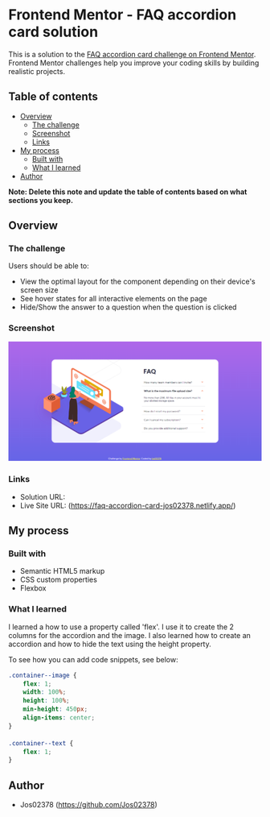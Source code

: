 # Frontend Mentor - FAQ accordion card solution

This is a solution to the [FAQ accordion card challenge on Frontend Mentor](https://www.frontendmentor.io/challenges/faq-accordion-card-XlyjD0Oam). Frontend Mentor challenges help you improve your coding skills by building realistic projects.

## Table of contents

-   [Overview](#overview)
    -   [The challenge](#the-challenge)
    -   [Screenshot](#screenshot)
    -   [Links](#links)
-   [My process](#my-process)
    -   [Built with](#built-with)
    -   [What I learned](#what-i-learned)
-   [Author](#author)

**Note: Delete this note and update the table of contents based on what sections you keep.**

## Overview

### The challenge

Users should be able to:

-   View the optimal layout for the component depending on their device's screen size
-   See hover states for all interactive elements on the page
-   Hide/Show the answer to a question when the question is clicked

### Screenshot

![](./screenshot.PNG)

### Links

-   Solution URL:
-   Live Site URL: (https://faq-accordion-card-jos02378.netlify.app/)

## My process

### Built with

-   Semantic HTML5 markup
-   CSS custom properties
-   Flexbox

### What I learned

I learned a how to use a property called 'flex'. I use it to create the 2 columns for the accordion and the image. I also learned how to create an accordion and how to hide the text using the height property.

To see how you can add code snippets, see below:

```css
.container--image {
    flex: 1;
    width: 100%;
    height: 100%;
    min-height: 450px;
    align-items: center;
}

.container--text {
    flex: 1;
}
```

## Author

-   Jos02378 (https://github.com/Jos02378)
